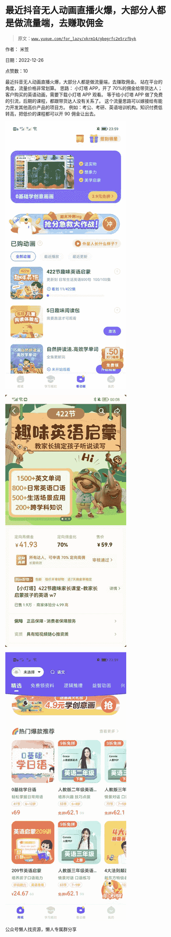 # 最近抖音无人动画直播火爆，大部分人都是做流量端，去赚取佣金

> 原文：[`www.yuque.com/for_lazy/xkrm14/gbegrfc2e5rzfbyk`](https://www.yuque.com/for_lazy/xkrm14/gbegrfc2e5rzfbyk)

作者： 米笠

日期：2022-12-26

点赞数：10

最近抖音无人动画直播火爆，大部分人都是做流量端，去赚取佣金。 站在平台的角度，流量价格非常划算。 思路： 小灯塔 APP，开了 70%的佣金给带货达人； 客户购买的英语动画，需要下载小灯塔 APP 观看。 等于给小灯塔 APP 做了免费的引流，后期的课程，都跟带货达人没有关系了。 这个流量思路可以嫁接给有能力开发其他高价产品的项目方。 例如：考公、考研、英语培训机构。知识付费低转高，把低价的课程都可以开 90 佣金让出去。

![](img/ab521107e409f81326870330963dd7cb.png)

![](img/be80b3ed56e930ebff85331bf313a9ba.png)

![](img/0e1e9ba78a1d08df53acdfab0a5c0fe6.png)

公众号懒人找资源，懒人专属群分享

